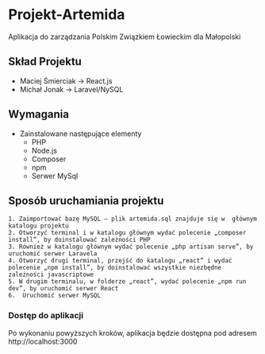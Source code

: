 # Projekt-Artemida
Aplikacja do zarządzania Polskim Związkiem Łowieckim dla Małopolski

## Skład Projektu
 - Maciej Śmierciak -> React.js
 - Michał Jonak -> Laravel/NySQL

## Wymagania
- Zainstalowane następujące elementy
  - PHP
  - Node.js
  - Composer
  - npm
  - Serwer MySql
## Sposób uruchamiania projektu
    1. Zaimportować bazę MySQL – plik artemida.sql znajduje się w  głównym katalogu projektu
    2. Otworzyć terminal i w katalogu głównym wydać polecenie „composer install”, by doinstalować zależności PHP
    3. Również w katalogu głównym wydać polecenie „php artisan serve”, by uruchomić serwer Laravela
    4. Otworzyć drugi terminal, przejść do katalogu „react” i wydać polecenie „npm install”, by doinstalować wszystkie niezbędne zależności javascriptowe
    5. W drugim terminalu, w folderze „react”, wydać polecenie „npm run dev”, by uruchomić serwer React
    6.	Uruchomić serwer MySQL

### Dostęp do aplikacji
Po wykonaniu powyższych kroków, aplikacja będzie dostępna pod adresem http://localhost:3000
